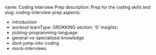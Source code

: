 name: Coding Interview Prep
description: Prep for the coding skills test
slug: coding-interview-prep
aspects:
  - introduction
  - workout
learnType: GROKKING
section: '0'
insights:
  - picking-programming-language
  - general-vs-specialized-knowledge
  - dont-jump-into-coding
  - mock-interviews